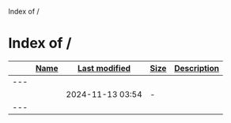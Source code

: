 Index of /


Index of /
==========

|  | [Name](?C=N;O=D) | [Last modified](?C=M;O=A) | [Size](?C=S;O=A) | [Description](?C=D;O=A) |
| --- | --- | --- | --- | --- |
| --- | | | | |
|  | <cgi-bin/> | 2024-11-13 03:54 | - |  |
| --- | | | | |